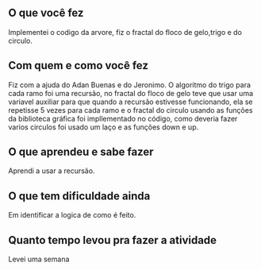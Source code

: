 ## O que você fez  
Implementei o codigo da arvore, fiz o fractal do floco de gelo,trigo e do circulo.  

## Com quem e como você fez  

Fiz com a ajuda do Adan Buenas e do Jeronimo. O algoritmo do trigo para cada ramo foi uma recursão, no fractal do floco de gelo teve
que usar uma variavel auxiliar para que quando a recursão estivesse funcionando, ela se repetisse 5 vezes para cada ramo e o fractal 
do circulo usando as funções da biblioteca gráfica foi impllementado no código, como deveria fazer varios circulos foi usado um laço
e as funções down e up.  

## O que aprendeu e sabe fazer  
Aprendi a usar a recursão.   

## O que tem dificuldade ainda  
Em identificar a logica de como é feito.  

## Quanto tempo levou pra fazer a atividade  
Levei uma semana  
